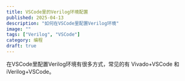 ```yaml
---
title: VSCode里的Verilog环境配置
published: 2025-04-13
description: "如何在VSCode里配置Verilog环境"
image: ""
tags: ["Verilog", "VSCode"]
category: 编程
draft: true
---
```


在VSCode里配置Verilog环境有很多方式，常见的有 Vivado+VSCode 和 iVerilog+VSCode。
